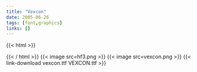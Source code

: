 ```yaml
---
title: "Vexcon"
date: 2005-06-26
tags: [font,graphics]
links: []
---
```

{{< html >}}
<style>
@font-face { font-family : "Vexcon"; src: url('vexcon.ttf') format('truetype'); }
:root { --font-family-title: 'Vexcon'; --h1-size: 10rem; }
</style>
{{< / html >}}
{{< image src=hf3.png >}}
{{< image src=vexcon.png >}}
{{< link-download vexcon.ttf VEXCON.ttf >}}